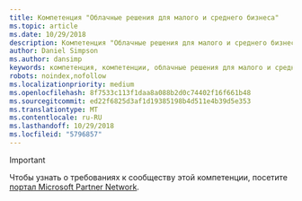 ```yaml
---
title: Компетенция "Облачные решения для малого и среднего бизнеса"
ms.topic: article
ms.date: 10/29/2018
description: Компетенция "Облачные решения для малого и среднего бизнеса" поможет вам создать свой бренд в качестве партнера, специализирующегося на продаже и развертывании решений Office 365 для малого и среднего бизнеса.
author: Daniel Simpson
ms.author: dansimp
keywords: компетенция, компетенции, облачные решения для малого и среднего бизнеса
robots: noindex,nofollow
ms.localizationpriority: medium
ms.openlocfilehash: 8f7533c113f1daa8a088b2d0c74402f16f661b48
ms.sourcegitcommit: ed22f6825d3af1d19385198b4d511e4b39d5e353
ms.translationtype: MT
ms.contentlocale: ru-RU
ms.lasthandoff: 10/29/2018
ms.locfileid: "5796857"
---
```

>[!IMPORTANT]
>Чтобы узнать о требованиях к сообществу этой компетенции, посетите [портал Microsoft Partner Network](https://partner.microsoft.com/membership/competencies).

<!--
# Small and Midmarket Cloud Solutions 
The Small and Midmarket Cloud Solutions competency helps you to create your brand as a partner specialized in selling and deploying Office 365 solutions to small and midsized businesses.

## O365 Services option
The Office 365 Services option is ideal for partners that sell and provide Office 365 services for their customers. Complete all the steps within the option to attain the Small and Midmarket Cloud Solutions competency.

### Silver
1. Your organization must meet the performance thresholds.
    
    - You must increase your customer base by 4 new Office 365 customers within the previous 12 months.
    - For these customers, you have to be associated as Office 365 Delegated Administrator or Transacting Partner or Digital Partner of Record.
    - [Learn more](https://partner.microsoft.com/en-us/membership/digital-partner-of-record) about these associations.

### Gold
1. Your organization must meet the performance thresholds.

    - You must increase your customer base by 25 new Office 365 customers within the previous 12 months.
    - For these customers, you have to be associated as Office 365 Delegated Administrator or Transacting Partner or Digital Partner of Record.
    - [Learn more](https://partner.microsoft.com/en-us/membership/digital-partner-of-record) about these associations.  
  
2. Your organization must have **2** individuals pass the exam requirements.

    - **2** individuals must each pass the following exam:
        - [Exam 70-347](https://www.microsoft.com/en-us/learning/exam-70-347.aspx): Enabling Office 365 Services
-->